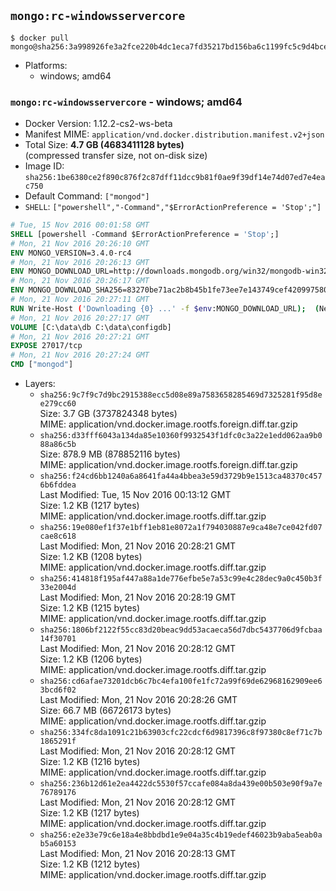 ## `mongo:rc-windowsservercore`

```console
$ docker pull mongo@sha256:3a998926fe3a2fce220b4dc1eca7fd35217bd156ba6c1199fc5c9d4bce9a5411
```

-	Platforms:
	-	windows; amd64

### `mongo:rc-windowsservercore` - windows; amd64

-	Docker Version: 1.12.2-cs2-ws-beta
-	Manifest MIME: `application/vnd.docker.distribution.manifest.v2+json`
-	Total Size: **4.7 GB (4683411128 bytes)**  
	(compressed transfer size, not on-disk size)
-	Image ID: `sha256:1be6380ce2f890c876f2c87dff11dcc9b81f0ae9f39df14e74d07ed7e4eac750`
-	Default Command: `["mongod"]`
-	`SHELL`: `["powershell","-Command","$ErrorActionPreference = 'Stop';"]`

```dockerfile
# Tue, 15 Nov 2016 00:01:58 GMT
SHELL [powershell -Command $ErrorActionPreference = 'Stop';]
# Mon, 21 Nov 2016 20:26:10 GMT
ENV MONGO_VERSION=3.4.0-rc4
# Mon, 21 Nov 2016 20:26:13 GMT
ENV MONGO_DOWNLOAD_URL=http://downloads.mongodb.org/win32/mongodb-win32-x86_64-2008plus-ssl-3.4.0-rc4-signed.msi
# Mon, 21 Nov 2016 20:26:17 GMT
ENV MONGO_DOWNLOAD_SHA256=83270be71ac2b8b45b1fe73ee7e143749cef4209975802825b07d47b0261727e
# Mon, 21 Nov 2016 20:27:11 GMT
RUN Write-Host ('Downloading {0} ...' -f $env:MONGO_DOWNLOAD_URL); 	(New-Object System.Net.WebClient).DownloadFile($env:MONGO_DOWNLOAD_URL, 'mongo.msi'); 		Write-Host ('Verifying sha256 ({0}) ...' -f $env:MONGO_DOWNLOAD_SHA256); 	if ((Get-FileHash mongo.msi -Algorithm sha256).Hash -ne $env:MONGO_DOWNLOAD_SHA256) { 		Write-Host 'FAILED!'; 		exit 1; 	}; 		Write-Host 'Installing ...'; 	Start-Process msiexec -Wait 		-ArgumentList @( 			'/i', 			'mongo.msi', 			'/quiet', 			'/qn', 			'INSTALLLOCATION=C:\mongodb', 			'ADDLOCAL=all' 		); 	$env:PATH = 'C:\mongodb\bin;' + $env:PATH; 	[Environment]::SetEnvironmentVariable('PATH', $env:PATH, [EnvironmentVariableTarget]::Machine); 		Write-Host 'Verifying install ...'; 	Write-Host '  mongo --version'; mongo --version; 	Write-Host '  mongod --version'; mongod --version; 		Write-Host 'Removing ...'; 	Remove-Item C:\mongodb\bin\*.pdb -Force; 	Remove-Item C:\windows\installer\*.msi -Force; 	Remove-Item mongo.msi -Force; 		Write-Host 'Complete.';
# Mon, 21 Nov 2016 20:27:17 GMT
VOLUME [C:\data\db C:\data\configdb]
# Mon, 21 Nov 2016 20:27:21 GMT
EXPOSE 27017/tcp
# Mon, 21 Nov 2016 20:27:24 GMT
CMD ["mongod"]
```

-	Layers:
	-	`sha256:9c7f9c7d9bc2915388ecc5d08e89a7583658285469d7325281f95d8ee279cc60`  
		Size: 3.7 GB (3737824348 bytes)  
		MIME: application/vnd.docker.image.rootfs.foreign.diff.tar.gzip
	-	`sha256:d33fff6043a134da85e10360f9932543f1dfc0c3a22e1edd062aa9b088a86c5b`  
		Size: 878.9 MB (878852116 bytes)  
		MIME: application/vnd.docker.image.rootfs.foreign.diff.tar.gzip
	-	`sha256:f24cd6bb1240a6a8641fa44a4bbea3e59d3729b9e1513ca48370c4576b6fddea`  
		Last Modified: Tue, 15 Nov 2016 00:13:12 GMT  
		Size: 1.2 KB (1217 bytes)  
		MIME: application/vnd.docker.image.rootfs.diff.tar.gzip
	-	`sha256:19e080ef1f37e1bff1eb81e8072a1f794030887e9ca48e7ce042fd07cae8c618`  
		Last Modified: Mon, 21 Nov 2016 20:28:21 GMT  
		Size: 1.2 KB (1208 bytes)  
		MIME: application/vnd.docker.image.rootfs.diff.tar.gzip
	-	`sha256:414818f195af447a88a1de776efbe5e7a53c99e4c28dec9a0c450b3f33e2004d`  
		Last Modified: Mon, 21 Nov 2016 20:28:19 GMT  
		Size: 1.2 KB (1215 bytes)  
		MIME: application/vnd.docker.image.rootfs.diff.tar.gzip
	-	`sha256:1806bf2122f55cc83d20beac9dd53acaeca56d7dbc5437706d9fcbaa14f30701`  
		Last Modified: Mon, 21 Nov 2016 20:28:12 GMT  
		Size: 1.2 KB (1206 bytes)  
		MIME: application/vnd.docker.image.rootfs.diff.tar.gzip
	-	`sha256:cd6afae73201dcb6c7bc4efa100fe1fc72a99f69de62968162909ee63bcd6f02`  
		Last Modified: Mon, 21 Nov 2016 20:28:26 GMT  
		Size: 66.7 MB (66726173 bytes)  
		MIME: application/vnd.docker.image.rootfs.diff.tar.gzip
	-	`sha256:334fc8da1091c21b63903cfc22cdcf6d9817396c8f97380c8ef71c7b1865291f`  
		Last Modified: Mon, 21 Nov 2016 20:28:12 GMT  
		Size: 1.2 KB (1216 bytes)  
		MIME: application/vnd.docker.image.rootfs.diff.tar.gzip
	-	`sha256:236b12d61e2ea4422dc5530f57ccafe084a8da439e00b503e90f9a7e76789176`  
		Last Modified: Mon, 21 Nov 2016 20:28:12 GMT  
		Size: 1.2 KB (1217 bytes)  
		MIME: application/vnd.docker.image.rootfs.diff.tar.gzip
	-	`sha256:e2e33e79c6e18a4e8bbdbd1e9e04a35c4b19edef46023b9aba5eab0ab5a60153`  
		Last Modified: Mon, 21 Nov 2016 20:28:13 GMT  
		Size: 1.2 KB (1212 bytes)  
		MIME: application/vnd.docker.image.rootfs.diff.tar.gzip
